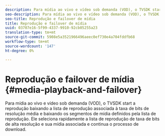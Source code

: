 ```yaml
---
description: Para mídia ao vivo e vídeo sob demanda (VOD), o TVSDK start a reprodução baixando a lista de reprodução associada à taxa de bits de resolução média e baixando os segmentos de mídia definidos pela lista de reprodução. Ele seleciona rapidamente a lista de reprodução de taxa de bits de alta resolução e sua mídia associada e continua o processo de download.
seo-description: Para mídia ao vivo e vídeo sob demanda (VOD), o TVSDK start a reprodução baixando a lista de reprodução associada à taxa de bits de resolução média e baixando os segmentos de mídia definidos pela lista de reprodução. Ele seleciona rapidamente a lista de reprodução de taxa de bits de alta resolução e sua mídia associada e continua o processo de download.
seo-title: Reprodução e failover de mídia
title: Reprodução e failover de mídia
uuid: 03707e16-5f99-4337-9910-92cb05255a23
translation-type: tm+mt
source-git-commit: 5908e5a3521966496aeec0ef730e4a704fddfb68
workflow-type: tm+mt
source-wordcount: '147'
ht-degree: 0%

---
```



# Reprodução e failover de mídia {#media-playback-and-failover}

Para mídia ao vivo e vídeo sob demanda (VOD), o TVSDK start a reprodução baixando a lista de reprodução associada à taxa de bits de resolução média e baixando os segmentos de mídia definidos pela lista de reprodução. Ele seleciona rapidamente a lista de reprodução de taxa de bits de alta resolução e sua mídia associada e continua o processo de download.